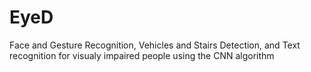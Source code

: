 # EyeD

Face and Gesture Recognition, Vehicles and Stairs Detection, and Text recognition for visualy impaired people using the CNN algorithm
